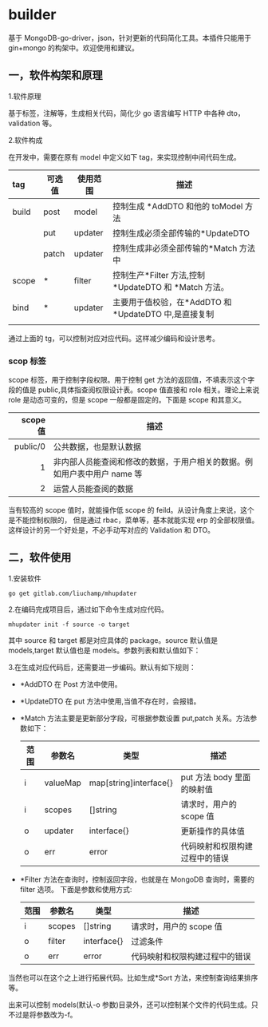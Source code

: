 # builder

基于 MongoDB-go-driver，json，针对更新的代码简化工具。本插件只能用于 gin+mongo 的构架中。欢迎使用和建议。

## 一，软件构架和原理

1.软件原理

基于标签，注解等，生成相关代码，简化少 go 语言编写 HTTP 中各种 dto，validation 等。

2.软件构成

在开发中，需要在原有 model 中定义如下 tag，来实现控制中间代码生成。

| tag   | 可选值 | 使用范围 | 描述                                                   |
| :---- | ------ | -------- | ------------------------------------------------------ |
| build | post   | model    | 控制生成 \*AddDTO 和他的 toModel 方法                  |
|       | put    | updater  | 控制生成必须全部传输的\*UpdateDTO                      |
|       | patch  | updater  | 控制生成非必须全部传输的\*Match 方法中                 |
| scope | \*     | filter   | 控制生产*Filter 方法,控制 *UpdateDTO 和 \*Match 方法。 |
| bind  | \*     | updater  | 主要用于值校验，在*AddDTO 和 *UpdateDTO 中,是直接复制  |
|       |        |          |                                                        |

通过上面的 tg，可以控制对应对应代码。这样减少编码和设计思考。

### scop 标签

scope 标签，用于控制字段权限。用于控制 get 方法的返回值，不填表示这个字段的值是 public,具体指查阅权限设计表。scope 值直接和 role 相关。理论上来说 role 是动态可变的，但是 scope 一般都是固定的。下面是 scope 和其意义。

| scope 值 | 描述                                                                     |
| -------: | ------------------------------------------------------------------------ |
| public/0 | 公共数据，也是默认数据                                                   |
|        1 | 非内部人员能查阅和修改的数据，于用户相关的数据。例如用户表中用户 name 等 |
|        2 | 运营人员能查阅的数据                                                     |

当有较高的 scope 值时，就能操作低 scope 的 feild。从设计角度上来说，这个是不能控制权限的， 但是通过 rbac，菜单等，基本就能实现 erp 的全部权限值。这样设计的另一个好处是，不必手动写对应的 Validation 和 DTO。

## 二，软件使用

1.安装软件

```shell
go get gitlab.com/liuchamp/mhupdater
```

2.在编码完成项目后，通过如下命令生成对应代码。

```shell
mhupdater init -f source -o target
```

其中 source 和 target 都是对应具体的 package。source 默认值是 models,target 默认值也是 models。参数列表和默认值如下：

3.在生成对应代码后，还需要进一步编码。默认有如下规则：

- \*AddDTO 在 Post 方法中使用。
- \*UpdateDTO 在 put 方法中使用,当值不存在时，会报错。
- \*Match 方法主要是更新部分字段，可根据参数设置 put,patch 关系。方法参数如下：

  | 范围 | 参数名   | 类型                   | 描述                           |
  | ---- | -------- | ---------------------- | ------------------------------ |
  | i    | valueMap | map[string]interface{} | put 方法 body 里面的映射值     |
  | i    | scopes   | []string               | 请求时，用户的 scope 值        |
  | o    | updater  | interface{}            | 更新操作的具体值               |
  | o    | err      | error                  | 代码映射和权限构建过程中的错误 |

- \*Filter 方法在查询时，控制返回字段，也就是在 MongoDB 查询时，需要的 filter 选项。 下面是参数和使用方式:

  | 范围 | 参数名 | 类型        | 描述                           |
  | ---- | ------ | ----------- | ------------------------------ |
  | i    | scopes | []string    | 请求时，用户的 scope 值        |
  | o    | filter | interface{} | 过滤条件                       |
  | o    | err    | error       | 代码映射和权限构建过程中的错误 |

当然也可以在这个之上进行拓展代码。比如生成\*Sort 方法，来控制查询结果排序等。

出来可以控制 models(默认-o 参数)目录外，还可以控制某个文件的代码生成。只不过是将参数改为-f。
